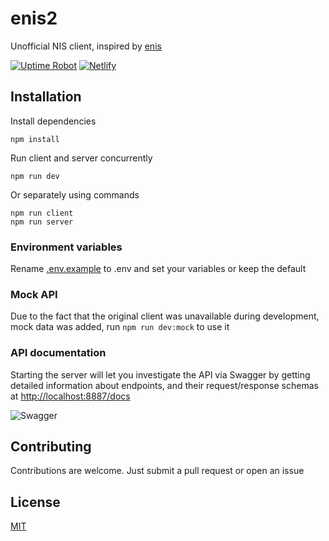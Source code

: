 # enis2

Unofficial NIS client, inspired by [enis](https://github.com/superhooman/enis)

[![Uptime Robot](https://img.shields.io/uptimerobot/status/m788722189-0972bdac9b2e03392769f154?label=heroku)](https://stats.uptimerobot.com/kXD0runRnw/788722189)
[![Netlify](https://img.shields.io/netlify/23dfe53d-5fee-4df5-820d-45d6109b713a)](https://app.netlify.com/sites/enis2/deploys)

## Installation

Install dependencies

`npm install`

Run client and server concurrently

`npm run dev`

Or separately using commands

`npm run client`  
`npm run server`

### Environment variables

Rename [.env.example](/.env.example) to .env and set your variables or keep the default

### Mock API

Due to the fact that the original client was unavailable during development, mock data was added, run `npm run dev:mock` to use it

### API documentation

Starting the server will let you investigate the API via Swagger by getting detailed information about endpoints, and their request/response schemas at [http://localhost:8887/docs](http://localhost:8887/docs)

![Swagger](https://i.imgur.com/pPxuhW9.png)

## Contributing

Contributions are welcome. Just submit a pull request or open an issue

## License

[MIT](/LICENSE)

